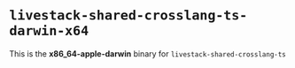 # `livestack-shared-crosslang-ts-darwin-x64`

This is the **x86_64-apple-darwin** binary for `livestack-shared-crosslang-ts`
